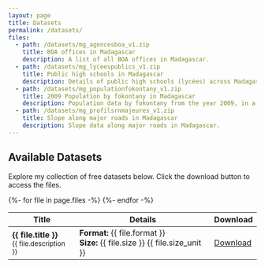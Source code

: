 ```yaml
---
layout: page
title: Datasets
permalink: /datasets/
files:
  - path: /datasets/mg_agencesboa_v1.zip
    title: BOA offices in Madagascar
    description: A list of all BOA offices in Madagascar.
  - path: /datasets/mg_lyceespublics_v1.zip
    title: Public high schools in Madagascar
    description: Details of public high schools (lycées) across Madagascar.
  - path: /datasets/mg_populationfokontany_v1.zip
    title: 2009 Population by fokontany in Madagascar
    description: Population data by fokontany from the year 2009, in a zipped shapefile.
  - path: /datasets/mg_profilsrnmajeures_v1.zip
    title: Slope along major roads in Madagascar
    description: Slope data along major roads in Madagascar.
---
```


## Available Datasets

Explore my collection of free datasets below. Click the download button to access the files.

<table>
  <thead>
    <tr>
      <th>Title</th>
      <th>Details</th>
      <th>Download</th>
    </tr>
  </thead>
  <tbody>
    {%- for file in page.files -%}
    <tr class="flink">
      <td>
        <strong>{{ file.title }}</strong><br/>
        <small>{{ file.description }}</small>
      </td>
      <td>
        <strong>Format:</strong> {{ file.format }}<br/>
        <strong>Size:</strong> {{ file.size }} {{ file.size_unit }}
      </td>
      <td width="10em">
        <a href="{{ file.path }}" class="pageButton" aria-label="Download {{ file.title }}">
          <span class="buttonText">Download</span>
        </a>
      </td>
    </tr>
    {%- endfor -%}
  </tbody>
</table>
